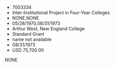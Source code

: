 * 7003334
* Inter-Institutional Project in Four-Year Colleges
* NONE,NONE
* 05/28/1970,08/31/1973
* Arthur West, New England College
* Standard Grant
* name not available
* 08/31/1973
* USD 75,700.00

NONE